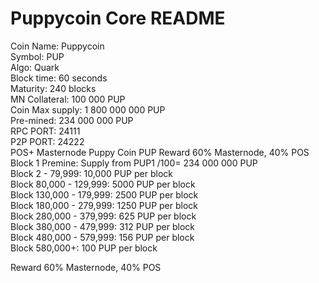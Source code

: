Puppycoin Core README
=====================================


Coin Name: Puppycoin                                                                                                                                                                                                                                                            
Symbol: PUP                                                                                                                                                                                                                                                           
Algo: Quark                                                                                                                                                                                                                                                           
Block time: 60 seconds                                                                                                                                                                                                                                                         
Maturity: 240 blocks                                                                                                                                                                                                                                                           
MN Collateral: 100 000 PUP                                                                                                                                                                                                                                                     
Coin Max supply: 1 800 000 000 PUP                                                                                                                                                                                                                                             
Pre-mined: 234 000 000 PUP                                                                                                                                                                                                                                                       
RPC PORT: 24111                                                                                                                                                                                                                                                           
P2P PORT: 24222                                                                                                                                                                                                                                                           
POS+ Masternode Puppy Coin PUP                                                                                                                                                                                                                                                 Reward 60% Masternode, 40% POS                                                                                                                                                                                                                                                     
Block 1 Premine: Supply from PUP1 /100= 234 000 000 PUP     
Block 2 - 79,999: 10,000 PUP per block                                                                                                                                                                                                                                   
Block 80,000 - 129,999: 5000 PUP per block                                                                                                                                                                                                                                       
Block 130,000 - 179,999: 2500 PUP per block                                                                                                                                                                                                                                      
Block 180,000 - 279,999: 1250 PUP per block                                                                                                                                                                                                                                      
Block 280,000 - 379,999: 625 PUP per block                                                                                                                                                                                                                                       
Block 380,000 - 479,999: 312 PUP per block                                                                                                                                                                                                                                       
Block 480,000 - 579,999: 156 PUP per block                                                                                                                                                                                                                                       
Block 580,000+: 100 PUP per block                                                                                                                                                                                                                                           
                                                                                                                                                                                                                                       

Reward 60% Masternode, 40% POS                                                                                                                                                                                                                                           
